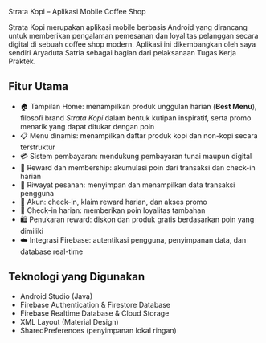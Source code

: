  Strata Kopi – Aplikasi Mobile Coffee Shop

Strata Kopi merupakan aplikasi mobile berbasis Android yang dirancang untuk memberikan pengalaman pemesanan dan loyalitas pelanggan secara digital di sebuah coffee shop modern. Aplikasi ini dikembangkan oleh  saya sendiri Aryaduta Satria sebagai bagian dari pelaksanaan Tugas Kerja Praktek.

## Fitur Utama

- 🏠 Tampilan Home: menampilkan produk unggulan harian (**Best Menu**), filosofi brand *Strata Kopi* dalam bentuk kutipan inspiratif, serta promo menarik yang dapat ditukar dengan poin  
- 📋 Menu dinamis: menampilkan daftar produk kopi dan non-kopi secara terstruktur
- 💳 Sistem pembayaran: mendukung pembayaran tunai maupun digital
- 🎁 Reward dan membership: akumulasi poin dari transaksi dan check-in harian
- 🧾 Riwayat pesanan: menyimpan dan menampilkan data transaksi pengguna
- 👤 Akun: check-in, klaim reward harian, dan akses promo
- 🔔 Check-in harian: memberikan poin loyalitas tambahan
- 🛍️ Penukaran reward: diskon dan produk gratis berdasarkan poin yang dimiliki
- ☁️ Integrasi Firebase: autentikasi pengguna, penyimpanan data, dan database real-time

## Teknologi yang Digunakan

- Android Studio (Java)
- Firebase Authentication & Firestore Database
- Firebase Realtime Database & Cloud Storage
- XML Layout (Material Design)
- SharedPreferences (penyimpanan lokal ringan)
